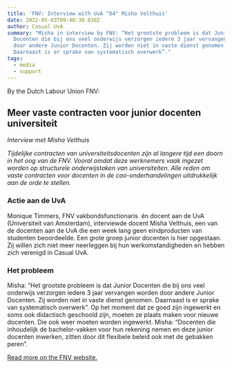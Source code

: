 ```yaml
---
title: 'FNV: Interview with UvA "D4" Misha Velthuis'
date: 2022-05-03T09:40:30.638Z
author: Casual UvA
summary: "Misha in interview by FNV: “Het grootste probleem is dat Junior
  Docenten die bij ons veel onderwijs verzorgen iedere 3 jaar vervangen worden
  door andere Junior Docenten. Zij worden niet in vaste dienst genomen.
  Daarnaast is er sprake van systematisch overwerk”."
tags:
  - media
  - support
---
```

By the Dutch Labour Union FNV:

## **Meer vaste contracten voor junior docenten universiteit**

*Interview met Misha Velthuis*

*Tijdelijke contracten van universiteitsdocenten zijn al langere tijd een doorn in het oog van de FNV. Vooral omdat deze werknemers vaak ingezet worden op structurele onderwijstaken van universiteiten. Alle reden om vaste contracten voor docenten in de cao-onderhandelingen uitdrukkelijk aan de orde te stellen.*

### Actie aan de UvA

Monique Timmers, FNV vakbondsfunctionaris  én docent aan de UvA (Universiteit van Amsterdam), interviewde docent Misha Velthuis, een van de docenten aan de UvA die een week lang geen eindproducten van studenten beoordeelde. Een grote groep junior docenten is hier opgestaan. Zij willen zich niet meer neerleggen bij hun werkomstandigheden en hebben zich verenigd in Casual UvA.

### Het probleem

Misha: “Het grootste probleem is dat Junior Docenten die bij ons veel onderwijs verzorgen iedere 3 jaar vervangen worden door andere Junior Docenten. Zij worden niet in vaste dienst genomen. Daarnaast is er sprake van systematisch overwerk”. Op het moment dat ze goed zijn ingewerkt en soms ook didactisch geschoold zijn, moeten ze plaats maken voor nieuwe docenten. Die ook weer moeten worden ingewerkt. Misha: “Docenten die inhoudelijk de bachelor-vakken voor hun rekening nemen en deze junior docenten inwerken, zitten door dit flexibele beleid ook met de gebakken peren”.

[Read more on the FNV website.](https://www.fnv.nl/nieuwsbericht/sectornieuws/fnv-overheid/2022/05/meer-vaste-contracten-junior-docenten-universiteit)